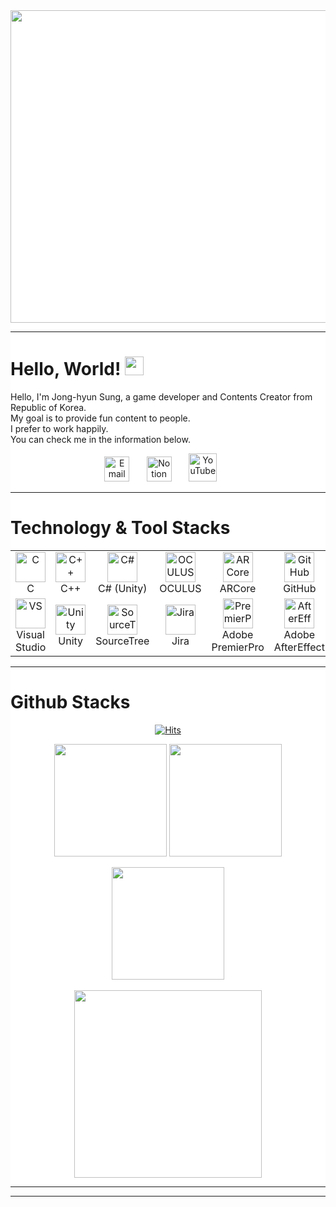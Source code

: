 <div style="heght:100%; weight:100%; background-color: white">

<div> <img src = https://user-images.githubusercontent.com/105025978/192521931-19d00d30-ba56-426b-9160-293e8816cf95.gif
style="width: 1100px; height: 500px;"> </div>

---
  # Hello, World! <img src="https://raw.githubusercontent.com/MartinHeinz/MartinHeinz/master/wave.gif" width="30px">
Hello, I'm Jong-hyun Sung, a game developer and Contents Creator from Republic of Korea.<br>
My goal is to provide fun content to people.<br>
I prefer to work happily.<br>
You can check me in the information below.<br>

<p align="center">
  <a href="mailto:atoez45@gmail.com"><img width="40px" alt="Email" title="Send Email" src="https://user-images.githubusercontent.com/87287709/191726139-49455a2a-25e8-4809-9845-13cba8926343.png"/></a>
   &#8287;&#8287;&#8287;&#8287;&#8287;
  <a href="https://www.notion.so/My_Profile-d2608ff839c144e6b4b8bc7ca5a11503"><img width="40px" alt="Notion" title="Notion" src="https://user-images.githubusercontent.com/105025978/192720372-570813fe-47d2-436f-aab0-c3c259e71ac6.png"></a>
   &#8287;&#8287;&#8287;&#8287;&#8287;
  <a href="https://www.youtube.com/channel/UC568Pwr9PrpRi5qIuQRBgMA"><img width="45px" alt="YouTube" title="YouTube" src="https://user-images.githubusercontent.com/105025978/192734460-2ae45894-0ee1-4019-90ab-8c8cac6262dc.png"></a>
  &#8287;&#8287;&#8287;&#8287;&#8287;

</p>

---

# Technology & Tool Stacks

<table align=center>
  <tr>
    <td align="center" width="96">
      <a href="#macropower-tech">
        <img src="https://user-images.githubusercontent.com/105025978/192747795-f4190184-4fb7-47c8-978e-e1a8e2f03b74.svg" width="48" height="48" alt="C" />
      </a>
      <br>C
    </td>
    <td align="center" width="96">
      <a href="#macropower-tech">
        <img src="https://user-images.githubusercontent.com/105025978/192745972-2ea3f768-c3f9-4f5d-8081-532c87dc395a.png" width="48" height="48" alt="C++" />
      </a>
      <br>C++
    </td>
    <td align="center" width="96">
      <a href="#macropower-tech">
        <img src="https://user-images.githubusercontent.com/87287709/191778468-58f092e8-2de5-40cf-ae6e-0b58dcd02afe.svg" width="48" height="48" alt="C#" />
      </a>
      <br>C#&nbsp;(Unity)
    </td>
    <td align="center"  width="96">
      <a href="#macropower-tech">
        <img src="https://user-images.githubusercontent.com/87287709/191783843-e6488ef6-87de-4076-9e04-681bdca04469.svg" width="48" height="48" alt="OCULUS" />
      </a>
      <br>OCULUS
    </td>
    <td align="center" width="96">
      <a href="#macropower-tech">
        <img src="https://user-images.githubusercontent.com/87287709/191784318-c271a788-3a10-4b05-8494-3e4c52e80978.png" width="48" height="48" alt="ARCore" />
      </a>
      <br>ARCore
    </td>
    <td align="center" width="96">
      <a href="#macropower-tech" >
        <img src="https://user-images.githubusercontent.com/105025978/192743325-bdfa0393-dcfe-4065-961c-5045d2d6c0cb.png" width="48" height="48" alt="GitHub" />
      </a>
      <br>GitHub
    </td>
  </tr>
  <tr>
    <td align="center" width="96">
      <a href="#macropower-tech">
        <img src="https://user-images.githubusercontent.com/105025978/192754710-d0192a8c-8ce8-4d4f-96e4-ad80be99184b.png" width="48" height="48" alt="VS" />
      </a>
      <br>Visual Studio
    </td>
    <td align="center" width="96">
      <a href="#macropower-tech">
        <img src="https://user-images.githubusercontent.com/105025978/192756138-c623283a-b2e7-4b81-bee0-12454e587260.png" width="48" height="48" alt="Unity" />
      </a>
      <br>Unity
    </td>
    <td align="center" width="96">
      <a href="#macropower-tech">
        <img src="https://user-images.githubusercontent.com/105025978/192756429-7abf8113-32e2-4a25-b5c7-83b115208808.png" width="48" height="48" alt="SourceTree" />
      </a>
      <br>SourceTree
    </td>
    <td align="center" width="96">
      <a href="#macropower-tech">
        <img src="https://user-images.githubusercontent.com/105025978/192757130-a0538761-5221-4b1b-810e-a561d1ad56dd.png" width="48" height="48" alt="Jira" />
      </a>
      <br>Jira
    </td>
    <td align="center" width="96">
      <a href="#macropower-tech">
        <img src="https://user-images.githubusercontent.com/105025978/192757809-66c0ab9b-81c1-44dc-8fd7-277eaf0122a8.png" width="48" height="48" alt="PremierPro" />
      </a>
      <br>Adobe<br>PremierPro
    </td>
    <td align="center" width="96">
      <a href="#macropower-tech">
        <img src="https://user-images.githubusercontent.com/105025978/192757901-8ee07d3a-b109-4c28-9472-896a5c347d24.png" width="48" height="48" alt="AfterEffect" />
      </a>
      <br>Adobe<br>AfterEffect
    </td>
</table>

---

# Github Stacks
  
<div align=center>  

[![Hits](https://hits.seeyoufarm.com/api/count/incr/badge.svg?url=https%3A%2F%2Fgithub.com%2FJongcop&count_bg=%23CE1FC7&title_bg=%2312BCC2&icon=github.svg&icon_color=%23FFFFFF&title=Visit+Count&edge_flat=true)](https://hits.seeyoufarm.com)<br/>

</div>

<p align = center>

  <img height="180em" src="https://github-readme-stats.vercel.app/api?username=Jongcop&show_icons=true&include_all_commits=true&bg_color=30,E41076,3A034B&title_color=fff&text_color=fff">
<img height="180em" src="https://github-readme-stats.vercel.app/api/top-langs/?username=Jongcop&layout=compact&bg_color=30,E41076,3A034B&title_color=fff&text_color=fff">
</p>

<p align = "center">
 <img height="180em" src="https://github-readme-streak-stats.herokuapp.com/?user=Jongcop&show_icons=true&locale=en&layout=compact&theme=radical&line_height=0"/>
 <br></br>
 <img height="300em" src="https://activity-graph.herokuapp.com/graph?username=Jongcop&theme=redical">
</p> 

---
</div>

---
